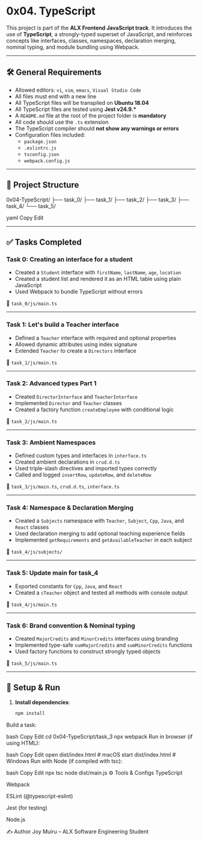 # 0x04. TypeScript

This project is part of the **ALX Frontend JavaScript track**. It introduces the use of **TypeScript**, a strongly-typed superset of JavaScript, and reinforces concepts like interfaces, classes, namespaces, declaration merging, nominal typing, and module bundling using Webpack.

---

## 🛠️ General Requirements

- Allowed editors: `vi`, `vim`, `emacs`, `Visual Studio Code`
- All files must end with a new line
- All TypeScript files will be transpiled on **Ubuntu 18.04**
- All TypeScript files are tested using **Jest v24.9.\***
- A `README.md` file at the root of the project folder is **mandatory**
- All code should use the `.ts` extension
- The TypeScript compiler should **not show any warnings or errors**
- Configuration files included:
  - `package.json`
  - `.eslintrc.js`
  - `tsconfig.json`
  - `webpack.config.js`

---

## 📁 Project Structure

0x04-TypeScript/
├── task_0/
├── task_1/
├── task_2/
├── task_3/
├── task_4/
└── task_5/

yaml
Copy
Edit

---

## ✅ Tasks Completed

### Task 0: Creating an interface for a student
- Created a `Student` interface with `firstName`, `lastName`, `age`, `location`
- Created a student list and rendered it as an HTML table using plain JavaScript
- Used Webpack to bundle TypeScript without errors

📁 `task_0/js/main.ts`

---

### Task 1: Let's build a Teacher interface
- Defined a `Teacher` interface with required and optional properties
- Allowed dynamic attributes using index signature
- Extended `Teacher` to create a `Directors` interface

📁 `task_1/js/main.ts`

---

### Task 2: Advanced types Part 1
- Created `DirectorInterface` and `TeacherInterface`
- Implemented `Director` and `Teacher` classes
- Created a factory function `createEmployee` with conditional logic

📁 `task_2/js/main.ts`

---

### Task 3: Ambient Namespaces
- Defined custom types and interfaces in `interface.ts`
- Created ambient declarations in `crud.d.ts`
- Used triple-slash directives and imported types correctly
- Called and logged `insertRow`, `updateRow`, and `deleteRow`

📁 `task_3/js/main.ts`, `crud.d.ts`, `interface.ts`

---

### Task 4: Namespace & Declaration Merging
- Created a `Subjects` namespace with `Teacher`, `Subject`, `Cpp`, `Java`, and `React` classes
- Used declaration merging to add optional teaching experience fields
- Implemented `getRequirements` and `getAvailableTeacher` in each subject

📁 `task_4/js/subjects/`

---

### Task 5: Update main for task_4
- Exported constants for `Cpp`, `Java`, and `React`
- Created a `cTeacher` object and tested all methods with console output

📁 `task_4/js/main.ts`

---

### Task 6: Brand convention & Nominal typing
- Created `MajorCredits` and `MinorCredits` interfaces using branding
- Implemented type-safe `sumMajorCredits` and `sumMinorCredits` functions
- Used factory functions to construct strongly typed objects

📁 `task_5/js/main.ts`

---

## 🧪 Setup & Run

1. **Install dependencies**:
   ```bash
   npm install
Build a task:

bash
Copy
Edit
cd 0x04-TypeScript/task_3
npx webpack
Run in browser (if using HTML):

bash
Copy
Edit
open dist/index.html  # macOS
start dist/index.html # Windows
Run with Node (if compiled with tsc):

bash
Copy
Edit
npx tsc
node dist/main.js
⚙️ Tools & Configs
TypeScript

Webpack

ESLint (@typescript-eslint)

Jest (for testing)

Node.js

✍️ Author
Joy Muiru – ALX Software Engineering Student

